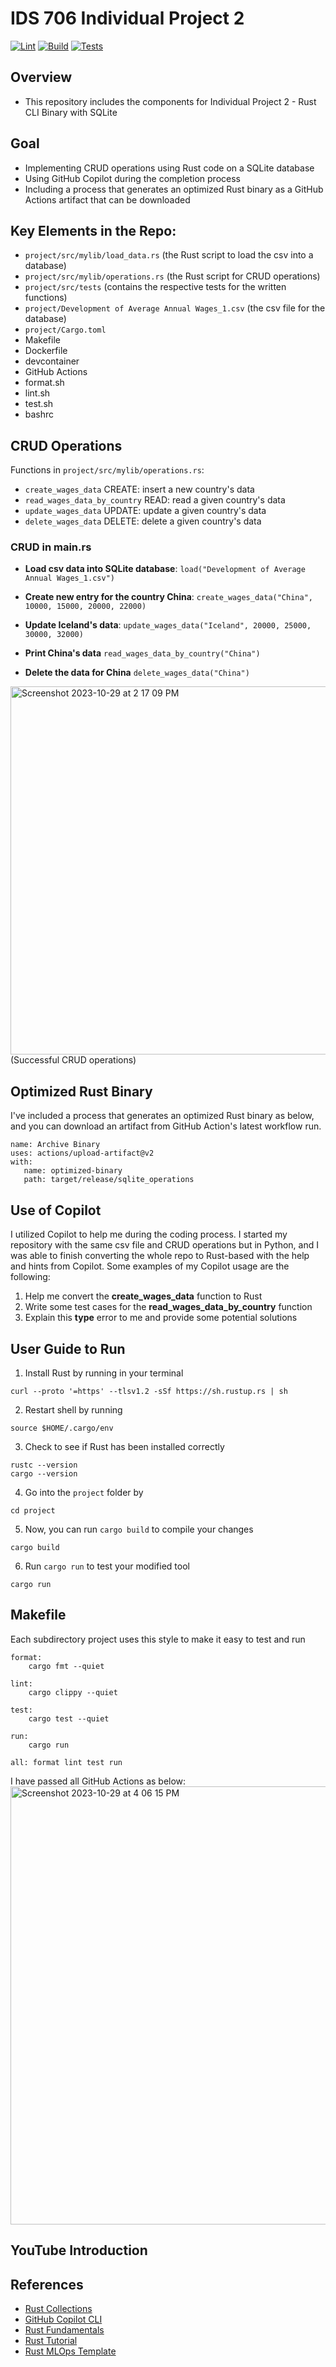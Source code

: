 # IDS 706 Individual Project 2
[![Lint](https://github.com/nogibjj/Jaxon-Yue-Individual-Project-2/actions/workflows/lint.yml/badge.svg)](https://github.com/nogibjj/Jaxon-Yue-Individual-Project-2/actions/workflows/lint.yml)
[![Build](https://github.com/nogibjj/Jaxon-Yue-Individual-Project-2/actions/workflows/build.yml/badge.svg)](https://github.com/nogibjj/Jaxon-Yue-Individual-Project-2/actions/workflows/build.yml)
[![Tests](https://github.com/nogibjj/Jaxon-Yue-Individual-Project-2/actions/workflows/test.yml/badge.svg)](https://github.com/nogibjj/Jaxon-Yue-Individual-Project-2/actions/workflows/test.yml)

## Overview
* This repository includes the components for Individual Project 2 - Rust CLI Binary with SQLite

## Goal
* Implementing CRUD operations using Rust code on a SQLite database
* Using GitHub Copilot during the completion process
* Including a process that generates an optimized Rust binary as a GitHub Actions artifact that can be downloaded

## Key Elements in the Repo:
* `project/src/mylib/load_data.rs` (the Rust script to load the csv into a database)
* `project/src/mylib/operations.rs` (the Rust script for CRUD operations)
* `project/src/tests` (contains the respective tests for the written functions)
* `project/Development of Average Annual Wages_1.csv` (the csv file for the database)
* `project/Cargo.toml`
* Makefile
* Dockerfile
* devcontainer
* GitHub Actions
* format.sh
* lint.sh
* test.sh
* bashrc

## CRUD Operations
Functions in `project/src/mylib/operations.rs`:
* `create_wages_data` CREATE: insert a new country's data
* `read_wages_data_by_country` READ: read a given country's data
* `update_wages_data` UPDATE: update a given country's data
* `delete_wages_data` DELETE: delete a given country's data

### CRUD in main.rs
* **Load csv data into SQLite database**:
`load("Development of Average Annual Wages_1.csv")`

* **Create new entry for the country China**:
`create_wages_data("China", 10000, 15000, 20000, 22000)`

* **Update Iceland's data**:
`update_wages_data("Iceland", 20000, 25000, 30000, 32000)`

* **Print China's data**
`read_wages_data_by_country("China")`

* **Delete the data for China**
`delete_wages_data("China")`
<img width="589" alt="Screenshot 2023-10-29 at 2 17 09 PM" src="https://github.com/nogibjj/Jaxon-Yue-Individual-Project-2/assets/70416390/092ef11b-8284-4cac-93df-eb274763bf73">
(Successful CRUD operations)

## Optimized Rust Binary
 I've included a process that generates an optimized Rust binary as below, and you can download an artifact from GitHub Action's latest workflow run.
 ```
 name: Archive Binary
 uses: actions/upload-artifact@v2
 with:
    name: optimized-binary
    path: target/release/sqlite_operations
 ```

## Use of Copilot
I utilized Copilot to help me during the coding process. I started my repository with the same csv file and CRUD operations but in Python, and I was able to finish converting the whole repo to Rust-based with the help and hints from Copilot. Some examples of my Copilot usage are the following:

1. Help me convert the **create_wages_data** function to Rust
2. Write some test cases for the **read_wages_data_by_country** function
3. Explain this **type** error to me and provide some potential solutions

## User Guide to Run
1. Install Rust by running in your terminal
```
curl --proto '=https' --tlsv1.2 -sSf https://sh.rustup.rs | sh
```
2. Restart shell by running
```
source $HOME/.cargo/env
```
3. Check to see if Rust has been installed correctly
```
rustc --version
cargo --version
```
4. Go into the `project` folder by  
```
cd project
```
5. Now, you can run `cargo build` to compile your changes  
```
cargo build
```
6.  Run `cargo run` to test your modified tool 
```
cargo run
```

## Makefile

Each subdirectory project uses this style to make it easy to test and run

```
format:
	cargo fmt --quiet

lint:
	cargo clippy --quiet

test:
	cargo test --quiet

run:
	cargo run 

all: format lint test run
```

I have passed all GitHub Actions as below:
<img width="701" alt="Screenshot 2023-10-29 at 4 06 15 PM" src="https://github.com/nogibjj/Jaxon-Yue-Individual-Project-2/assets/70416390/ee97f010-7fa8-4b64-b0e5-9f44713b7b51">

## YouTube Introduction

## References

* [Rust Collections](https://doc.rust-lang.org/std/collections/index.html)
* [GitHub Copilot CLI](https://www.npmjs.com/package/@githubnext/github-copilot-cli)
* [Rust Fundamentals](https://github.com/alfredodeza/rust-fundamentals)
* [Rust Tutorial](https://nogibjj.github.io/rust-tutorial/)
* [Rust MLOps Template](https://github.com/nogibjj/mlops-template)
